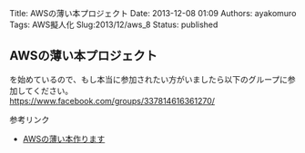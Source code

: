 Title: AWSの薄い本プロジェクト
Date: 2013-12-08 01:09
Authors: ayakomuro
Tags:  AWS擬人化
Slug:2013/12/aws_8
Status: published

  


AWSの薄い本プロジェクト
-----------------------

を始めているので、もし本当に参加されたい方がいましたら以下のグループに参加してください。  
<https://www.facebook.com/groups/337814616361270/>



参考リンク



-   [AWSの薄い本作ります](http://blog.popowa.com/2013/11/aws.html)
